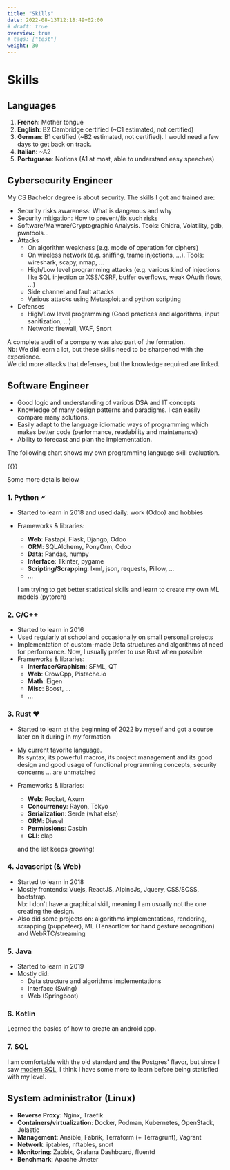 ```yaml
---
title: "Skills"
date: 2022-08-13T12:18:49+02:00
# draft: true
overview: true
# tags: ["test"]
weight: 30
---
```


# Skills


## Languages
1. **French**: Mother tongue
2. **English**: B2 Cambridge certified (~C1 estimated, not certified)
3. **German**: B1 certified (~B2 estimated, not certified). I would need a few days to get back on track.
4. **Italian**: ~A2
5. **Portuguese**: Notions (A1 at most, able to understand easy speeches)



## Cybersecurity Engineer

My CS Bachelor degree is about security. The skills I got and trained are:
* Security risks awareness: What is dangerous and why
* Security mitigation: How to prevent/fix such risks
* Software/Malware/Cryptographic Analysis. Tools: Ghidra, Volatility, gdb, pwntools...
* Attacks
  * On algorithm weakness (e.g. mode of operation for ciphers)
  * On wireless network (e.g. sniffing, trame injections, ...). Tools: wireshark, scapy, nmap, ...
  * High/Low level programming attacks (e.g. various kind of injections like SQL injection or XSS/CSRF, buffer overflows, weak OAuth flows, ...)
  * Side channel and fault attacks
  * Various attacks using Metasploit and python scripting
* Defenses
  * High/Low level programming (Good practices and algorithms, input sanitization, ...)
  * Network: firewall, WAF, Snort

A complete audit of a company was also part of the formation.  
Nb: We did learn a lot, but these skills need to be sharpened with the experience.  
We did more attacks that defenses, but the knowledge required are linked. 

## Software Engineer
* Good logic and understanding of various DSA and IT concepts
* Knowledge of many design patterns and paradigms. I can easily compare many solutions.
* Easily adapt to the language idiomatic ways of programming which makes better code (performance, readability and maintenance)
* Ability to forecast and plan the implementation.

The following chart shows my own programming language skill evaluation.

<!-- {{< chart data=charts.example >}} -->
{{<barChart data=charts.skills >}}

Some more details below
### 1. Python &#x1F5F2;
* Started to learn in 2018 and used daily: work (Odoo) and hobbies
* Frameworks & libraries:
  * **Web**: Fastapi, Flask, Django, Odoo
  * **ORM**: SQLAlchemy, PonyOrm, Odoo
  * **Data**: Pandas, numpy
  * **Interface**: Tkinter, pygame
  * **Scripting/Scrapping**: lxml, json, requests, Pillow, ... 
  * ...
  
  I am trying to get better statistical skills and learn to create my own ML models (pytorch)

### 2. C/C++
* Started to learn in 2016
* Used regularly at school and occasionally on small personal projects
* Implementation of custom-made Data structures and algorithms at need for performance.
  Now, I usually prefer to use Rust when possible
* Frameworks & libraries:
  * **Interface/Graphism**: SFML, QT
  * **Web**: CrowCpp, Pistache.io
  * **Math**: Eigen
  * **Misc**: Boost, ...
  * ...


### 3. Rust &#x2665;
* Started to learn at the beginning of 2022 by myself and got a course later on it during in my formation
* My current favorite language.  
  Its syntax, its powerful macros, its project management and its good design and good usage of functional programming concepts, security concerns ... are unmatched
* Frameworks & libraries:
  * **Web**: Rocket, Axum
  * **Concurrency**: Rayon, Tokyo
  * **Serialization**: Serde (what else)
  * **ORM**: Diesel
  * **Permissions**: Casbin
  * **CLI**: clap  

  and the list keeps growing!

### 4. Javascript (& Web)
* Started to learn in 2018
* Mostly frontends: Vuejs, ReactJS, AlpineJs, Jquery, CSS/SCSS, bootstrap.  
  Nb: I don't have a graphical skill, meaning I am usually not the one creating the design.
* Also did some projects on: algorithms implementations, rendering, scrapping (puppeteer), ML (Tensorflow for hand gesture recognition) and WebRTC/streaming

### 5. Java
* Started to learn in 2019
* Mostly did:
  * Data structure and algorithms implementations
  * Interface (Swing)
  * Web (Springboot)

### 6. Kotlin
Learned the basics of how to create an android app.

### 7. SQL
I am comfortable with the old standard and the Postgres' flavor, but since I saw [modern SQL](https://modern-sql.com/), I think I have some more to learn before being statisfied with my level.

<!-- # Python
test
[python]({{< ref "skills" >}} "See python") -->


## System administrator (Linux)
* **Reverse Proxy**: Nginx, Traefik
* **Containers/virtualization**: Docker, Podman, Kubernetes, OpenStack, Jelastic
* **Management**: Ansible, Fabrik, Terraform (+ Terragrunt), Vagrant
* **Network**: iptables, nftables, snort
* **Monitoring**: Zabbix, Grafana Dashboard, fluentd
* **Benchmark**: Apache Jmeter

